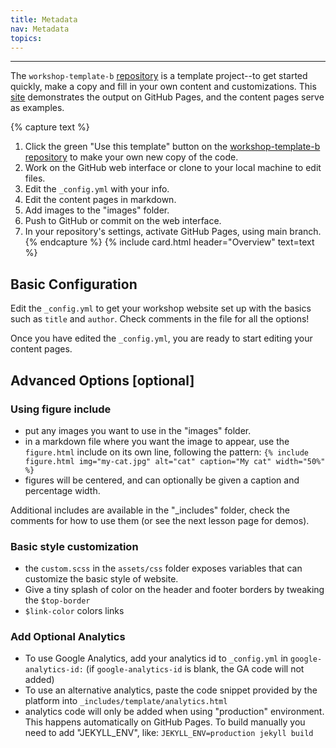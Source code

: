 ```yaml
---
title: Metadata
nav: Metadata
topics:
---
```


-----------

The `workshop-template-b` [repository](https://github.com/evanwill/workshop-template-b) is a template project--to get started quickly, make a copy and fill in your own content and customizations.
This [site](https://evanwill.github.io/workshop-template-b/) demonstrates the output on GitHub Pages, and the content pages serve as examples.

{% capture text %}
1. Click the green "Use this template" button on the [workshop-template-b repository](https://github.com/evanwill/workshop-template-b) to make your own new copy of the code.
2. Work on the GitHub web interface or clone to your local machine to edit files.
3. Edit the `_config.yml` with your info.
4. Edit the content pages in markdown.
5. Add images to the "images" folder.
5. Push to GitHub or commit on the web interface.
6. In your repository's settings, activate GitHub Pages, using main branch.{% endcapture %}
{% include card.html header="Overview" text=text %}

## Basic Configuration

Edit the `_config.yml` to get your workshop website set up with the basics such as `title` and `author`.
Check comments in the file for all the options!

Once you have edited the `_config.yml`, you are ready to start editing your content pages.

## Advanced Options [optional]

### Using figure include

- put any images you want to use in the "images" folder.
- in a markdown file where you want the image to appear, use the `figure.html` include on its own line, following the pattern: `{% include figure.html img="my-cat.jpg" alt="cat" caption="My cat" width="50%" %}`
- figures will be centered, and can optionally be given a caption and percentage width.

Additional includes are available in the "_includes" folder, check the comments for how to use them (or see the next lesson page for demos).

### Basic style customization

- the `custom.scss` in the `assets/css` folder exposes variables that can customize the basic style of website.
- Give a tiny splash of color on the header and footer borders by tweaking the `$top-border` 
- `$link-color` colors links

### Add Optional Analytics

- To use Google Analytics, add your analytics id to `_config.yml` in `google-analytics-id:` (if `google-analytics-id` is blank, the GA code will not added)
- To use an alternative analytics, paste the code snippet provided by the platform into `_includes/template/analytics.html`
- analytics code will only be added when using "production" environment. This happens automatically on GitHub Pages. To build manually you need to add "JEKYLL_ENV", like: `JEKYLL_ENV=production jekyll build`
